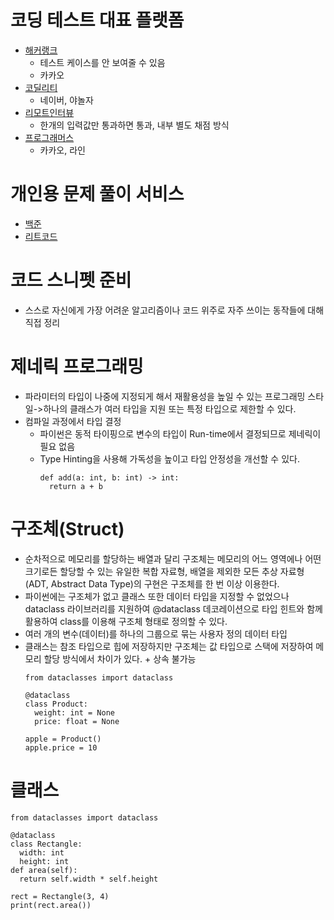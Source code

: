 # 코딩 테스트 대표 플랫폼
  - [해커랭크](https://www.hackerrank.com)
    - 테스트 케이스를 안 보여줄 수 있음
    - 카카오
  - [코딜리티](https://www.codility.com)
      - 네이버, 야놀자
  - [리모트인터뷰](https://www.remoteinterview.io)
    - 한개의 입력값만 통과하면 통과, 내부 별도 채점 방식
  - [프로그래머스](https://programmers.co.kr)
      - 카카오, 라인
# 개인용 문제 풀이 서비스
  - [백준](https://www.acmicpc.net/)
  - [리트코드](https://leetcode.com/)

# 코드 스니펫 준비
  - 스스로 자신에게 가장 어려운 알고리즘이나 코드 위주로 자주 쓰이는 동작들에 대해 직접 정리

# 제네릭 프로그래밍
  - 파라미터의 타입이 나중에 지정되게 해서 재활용성을 높일 수 있는 프로그래밍 스타일->하나의 클래스가 여러 타입을 지원 또는 특정 타입으로 제한할 수 있다.
  - 컴파일 과정에서 타입 결정
      - 파이썬은 동적 타이핑으로 변수의 타입이 Run-time에서 결정되므로 제네릭이 필요 없음
      - Type Hinting을 사용해 가독성을 높이고 타입 안정성을 개선할 수 있다.
        ```python3
        def add(a: int, b: int) -> int:
          return a + b
        ```
# 구조체(Struct)
  - 순차적으로 메모리를 할당하는 배열과 달리 구조체는 메모리의 어느 영역에나 어떤 크기로든 할당할 수 있는 유일한 복합 자료형, 배열을 제외한 모든 추상 자료형(ADT, Abstract Data Type)의 구현은 구조체를 한 번 이상 이용한다.
  - 파이썬에는 구조체가 없고 클래스 또한 데이터 타입을 지정할 수 없었으나 dataclass 라이브러리를 지원하여 @dataclass 데코레이션으로 타입 힌트와 함께 활용하여 class를 이용해 구조체 형태로 정의할 수 있다.
  - 여러 개의 변수(데이터)를 하나의 그룹으로 묶는 사용자 정의 데이터 타입
  - 클래스는 참조 타입으로 힙에 저장하지만 구조체는 값 타입으로 스택에 저장하여 메모리 할당 방식에서 차이가 있다. + 상속 불가능
      ```python3
      from dataclasses import dataclass

      @dataclass
      class Product:
        weight: int = None
        price: float = None

      apple = Product()
      apple.price = 10
      ```
# 클래스
  ```python3
from dataclasses import dataclass

@dataclass
class Rectangle:
    width: int
    height: int
def area(self):
    return self.width * self.height

rect = Rectangle(3, 4)
print(rect.area())

```
